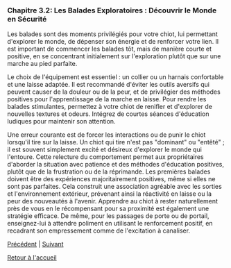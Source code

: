 ### **Chapitre 3.2: Les Balades Exploratoires : Découvrir le Monde en Sécurité**

Les balades sont des moments privilégiés pour votre chiot, lui permettant d'explorer le monde, de dépenser son énergie et de renforcer votre lien. Il est important de commencer les balades tôt, mais de manière courte et positive, en se concentrant initialement sur l'exploration plutôt que sur une marche au pied parfaite.

Le choix de l'équipement est essentiel : un collier ou un harnais confortable et une laisse adaptée. Il est recommandé d'éviter les outils aversifs qui peuvent causer de la douleur ou de la peur, et de privilégier des méthodes positives pour l'apprentissage de la marche en laisse. Pour rendre les balades stimulantes, permettez à votre chiot de renifler et d'explorer de nouvelles textures et odeurs. Intégrez de courtes séances d'éducation ludiques pour maintenir son attention.

Une erreur courante est de forcer les interactions ou de punir le chiot lorsqu'il tire sur la laisse. Un chiot qui tire n'est pas "dominant" ou "entêté" ; il est souvent simplement excité et désireux d'explorer le monde qui l'entoure. Cette relecture du comportement permet aux propriétaires d'aborder la situation avec patience et des méthodes d'éducation positives, plutôt que de la frustration ou de la réprimande. Les premières balades doivent être des expériences majoritairement positives, même si elles ne sont pas parfaites. Cela construit une association agréable avec les sorties et l'environnement extérieur, prévenant ainsi la réactivité en laisse ou la peur des nouveautés à l'avenir. Apprendre au chiot à rester naturellement près de vous en le récompensant pour sa proximité est également une stratégie efficace. De même, pour les passages de porte ou de portail, enseignez-lui à attendre poliment en utilisant le renforcement positif, en recadrant son empressement comme de l'excitation à canaliser. 

[Précédent](./3.1_la_socialisation.md) | [Suivant](./3.3_les_repas.md)

[Retour à l'accueil](../index.md) 